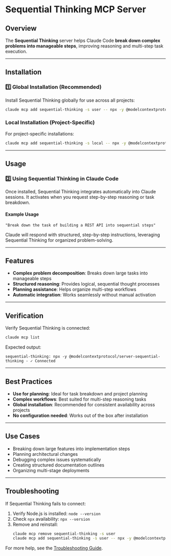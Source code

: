 # Sequential Thinking MCP Server

## Overview

The **Sequential Thinking** server helps Claude Code **break down complex problems into manageable steps**, improving reasoning and multi-step task execution.

---

## Installation

### 1️⃣ Global Installation (Recommended)

Install Sequential Thinking globally for use across all projects:

```bash
claude mcp add sequential-thinking -s user -- npx -y @modelcontextprotocol/server-sequential-thinking
```

### Local Installation (Project-Specific)

For project-specific installations:

```bash
claude mcp add sequential-thinking -s local -- npx -y @modelcontextprotocol/server-sequential-thinking
```

---

## Usage

### 2️⃣ Using Sequential Thinking in Claude Code

Once installed, Sequential Thinking integrates automatically into Claude sessions. It activates when you request step-by-step reasoning or task breakdown.

#### Example Usage

```
"Break down the task of building a REST API into sequential steps"
```

Claude will respond with structured, step-by-step instructions, leveraging Sequential Thinking for organized problem-solving.

---

## Features

- **Complex problem decomposition**: Breaks down large tasks into manageable steps
- **Structured reasoning**: Provides logical, sequential thought processes
- **Planning assistance**: Helps organize multi-step workflows
- **Automatic integration**: Works seamlessly without manual activation

---

## Verification

Verify Sequential Thinking is connected:

```bash
claude mcp list
```

Expected output:

```
sequential-thinking: npx -y @modelcontextprotocol/server-sequential-thinking - ✓ Connected
```

---

## Best Practices

- **Use for planning**: Ideal for task breakdown and project planning
- **Complex workflows**: Best suited for multi-step reasoning tasks
- **Global installation**: Recommended for consistent availability across projects
- **No configuration needed**: Works out of the box after installation

---

## Use Cases

- Breaking down large features into implementation steps
- Planning architectural changes
- Debugging complex issues systematically
- Creating structured documentation outlines
- Organizing multi-stage deployments

---

## Troubleshooting

If Sequential Thinking fails to connect:
1. Verify Node.js is installed: `node --version`
2. Check `npx` availability: `npx --version`
3. Remove and reinstall: 
   ```bash
   claude mcp remove sequential-thinking -s user
   claude mcp add sequential-thinking -s user -- npx -y @modelcontextprotocol/server-sequential-thinking
   ```

For more help, see the [Troubleshooting Guide](./README.md#troubleshooting).